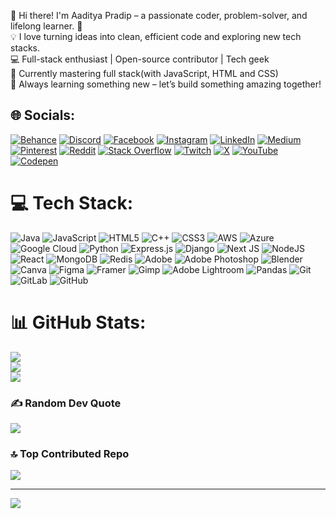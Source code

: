 👋 Hi there! I'm Aaditya Pradip – a passionate coder, problem-solver, and lifelong learner. 🚀  
💡 I love turning ideas into clean, efficient code and exploring new tech stacks.  
💻 Full-stack enthusiast | Open-source contributor | Tech geek  
🔧 Currently mastering full stack(with JavaScript, HTML and CSS)  
🌱 Always learning something new – let’s build something amazing together!  

## 🌐 Socials:
[![Behance](https://img.shields.io/badge/Behance-1769ff?logo=behance&logoColor=white)](https://behance.net/aadityapradip) [![Discord](https://img.shields.io/badge/Discord-%237289DA.svg?logo=discord&logoColor=white)](https://discord.gg/@Slayergod_69) [![Facebook](https://img.shields.io/badge/Facebook-%231877F2.svg?logo=Facebook&logoColor=white)](https://facebook.com/@onlyaadityapradip) [![Instagram](https://img.shields.io/badge/Instagram-%23E4405F.svg?logo=Instagram&logoColor=white)](https://instagram.com/onlyaadityapradip) [![LinkedIn](https://img.shields.io/badge/LinkedIn-%230077B5.svg?logo=linkedin&logoColor=white)](https://linkedin.com/in/@Aaditya_Pradip) [![Medium](https://img.shields.io/badge/Medium-12100E?logo=medium&logoColor=white)](https://medium.com/@aadityapradip) [![Pinterest](https://img.shields.io/badge/Pinterest-%23E60023.svg?logo=Pinterest&logoColor=white)](https://pinterest.com/@aadimj2005) [![Reddit](https://img.shields.io/badge/Reddit-%23FF4500.svg?logo=Reddit&logoColor=white)](https://reddit.com/user/@slayer_god69) [![Stack Overflow](https://img.shields.io/badge/-Stackoverflow-FE7A16?logo=stack-overflow&logoColor=white)](https://stackoverflow.com/users/27284612) [![Twitch](https://img.shields.io/badge/Twitch-%239146FF.svg?logo=Twitch&logoColor=white)](https://twitch.tv/@slayergod_69) [![X](https://img.shields.io/badge/X-black.svg?logo=X&logoColor=white)](https://x.com/@aaditya_pradip) [![YouTube](https://img.shields.io/badge/YouTube-%23FF0000.svg?logo=YouTube&logoColor=white)](https://youtube.com/@slayergod_69) [![Codepen](https://img.shields.io/badge/Codepen-000000?style=for-the-badge&logo=codepen&logoColor=white)](https://codepen.io/Aaditya-Pradip) 

# 💻 Tech Stack:
![Java](https://img.shields.io/badge/java-%23ED8B00.svg?style=for-the-badge&logo=openjdk&logoColor=white) ![JavaScript](https://img.shields.io/badge/javascript-%23323330.svg?style=for-the-badge&logo=javascript&logoColor=%23F7DF1E) ![HTML5](https://img.shields.io/badge/html5-%23E34F26.svg?style=for-the-badge&logo=html5&logoColor=white) ![C++](https://img.shields.io/badge/c++-%2300599C.svg?style=for-the-badge&logo=c%2B%2B&logoColor=white) ![CSS3](https://img.shields.io/badge/css3-%231572B6.svg?style=for-the-badge&logo=css3&logoColor=white) ![AWS](https://img.shields.io/badge/AWS-%23FF9900.svg?style=for-the-badge&logo=amazon-aws&logoColor=white) ![Azure](https://img.shields.io/badge/azure-%230072C6.svg?style=for-the-badge&logo=microsoftazure&logoColor=white) ![Google Cloud](https://img.shields.io/badge/GoogleCloud-%234285F4.svg?style=for-the-badge&logo=google-cloud&logoColor=white) ![Python](https://img.shields.io/badge/python-3670A0?style=for-the-badge&logo=python&logoColor=ffdd54) ![Express.js](https://img.shields.io/badge/express.js-%23404d59.svg?style=for-the-badge&logo=express&logoColor=%2361DAFB) ![Django](https://img.shields.io/badge/django-%23092E20.svg?style=for-the-badge&logo=django&logoColor=white) ![Next JS](https://img.shields.io/badge/Next-black?style=for-the-badge&logo=next.js&logoColor=white) ![NodeJS](https://img.shields.io/badge/node.js-6DA55F?style=for-the-badge&logo=node.js&logoColor=white) ![React](https://img.shields.io/badge/react-%2320232a.svg?style=for-the-badge&logo=react&logoColor=%2361DAFB) ![MongoDB](https://img.shields.io/badge/MongoDB-%234ea94b.svg?style=for-the-badge&logo=mongodb&logoColor=white) ![Redis](https://img.shields.io/badge/redis-%23DD0031.svg?style=for-the-badge&logo=redis&logoColor=white) ![Adobe](https://img.shields.io/badge/adobe-%23FF0000.svg?style=for-the-badge&logo=adobe&logoColor=white) ![Adobe Photoshop](https://img.shields.io/badge/adobe%20photoshop-%2331A8FF.svg?style=for-the-badge&logo=adobe%20photoshop&logoColor=white) ![Blender](https://img.shields.io/badge/blender-%23F5792A.svg?style=for-the-badge&logo=blender&logoColor=white) ![Canva](https://img.shields.io/badge/Canva-%2300C4CC.svg?style=for-the-badge&logo=Canva&logoColor=white) ![Figma](https://img.shields.io/badge/figma-%23F24E1E.svg?style=for-the-badge&logo=figma&logoColor=white) ![Framer](https://img.shields.io/badge/Framer-black?style=for-the-badge&logo=framer&logoColor=blue) ![Gimp](https://img.shields.io/badge/Gimp-657D8B?style=for-the-badge&logo=gimp&logoColor=FFFFFF) ![Adobe Lightroom](https://img.shields.io/badge/Adobe%20Lightroom-31A8FF.svg?style=for-the-badge&logo=Adobe%20Lightroom&logoColor=white) ![Pandas](https://img.shields.io/badge/pandas-%23150458.svg?style=for-the-badge&logo=pandas&logoColor=white) ![Git](https://img.shields.io/badge/git-%23F05033.svg?style=for-the-badge&logo=git&logoColor=white) ![GitLab](https://img.shields.io/badge/gitlab-%23181717.svg?style=for-the-badge&logo=gitlab&logoColor=white) ![GitHub](https://img.shields.io/badge/github-%23121011.svg?style=for-the-badge&logo=github&logoColor=white)
# 📊 GitHub Stats:
![](https://github-readme-stats.vercel.app/api?username=enemyslayer69&theme=dark&hide_border=false&include_all_commits=false&count_private=false)<br/>
![](https://github-readme-streak-stats.herokuapp.com/?user=enemyslayer69&theme=dark&hide_border=false)<br/>
![](https://github-readme-stats.vercel.app/api/top-langs/?username=enemyslayer69&theme=dark&hide_border=false&include_all_commits=false&count_private=false&layout=compact)

### ✍️ Random Dev Quote
![](https://quotes-github-readme.vercel.app/api?type=vetical&theme=radical)

### 🔝 Top Contributed Repo
![](https://github-contributor-stats.vercel.app/api?username=enemyslayer69&limit=5&theme=dark&combine_all_yearly_contributions=true)

---
[![](https://visitcount.itsvg.in/api?id=enemyslayer69&icon=0&color=0)](https://visitcount.itsvg.in)
